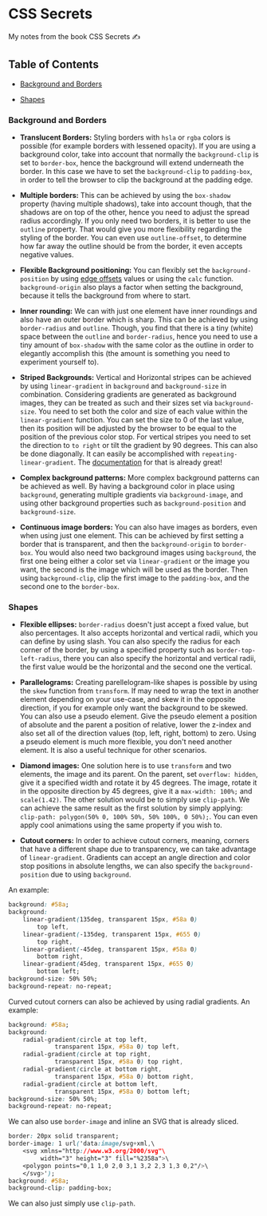 # CSS Secrets

My notes from the book CSS Secrets ✍️

## Table of Contents

- [Background and Borders](https://github.com/tigerabrodi/css-secrets#background-and-borders)

- [Shapes](https://github.com/tigerabrodi/css-secrets#shapes)

### Background and Borders

- **Translucent Borders:** Styling borders with `hsla` or `rgba` colors is possible (for example borders with lessened opacity). If you are using a background color, take into account that normally the `background-clip` is set to `border-box`, hence the background will extend underneath the border. In this case we have to set the `background-clip` to `padding-box`, in order to tell the browser to clip the background at the padding edge.

- **Multiple borders:** This can be achieved by using the `box-shadow` property (having multiple shadows), take into account though, that the shadows are on top of the other, hence you need to adjust the spread radius accordingly. If you only need two borders, it is better to use the `outline` property. That would give you more flexibility regarding the styling of the border. You can even use `outline-offset`, to determine how far away the outline should be from the border, it even accepts negative values.

- **Flexible Background positioning:** You can flexibly set the `background-position` by using [edge offsets](https://developer.mozilla.org/en-US/docs/Web/CSS/background-position#syntax) values or using the `calc` function. `background-origin` also plays a factor when setting the background, because it tells the background from where to start.

- **Inner rounding:** We can with just one element have inner roundings and also have an outer border which is sharp. This can be achieved by using `border-radius` and `outline`. Though, you find that there is a tiny (white) space between the `outline` and `border-radius`, hence you need to use a tiny amount of `box-shadow` with the same color as the outline in order to elegantly accomplish this (the amount is something you need to experiment yourself to).

- **Striped Backgrounds:** Vertical and Horizontal stripes can be achieved by using `linear-gradient` in `background` and `background-size` in combination. Considering gradients are generated as background images, they can be treated as such and their sizes set via `background-size`. You need to set both the color and size of each value within the `linear-gradient` function. You can set the size to 0 of the last value, then its position will be adjusted by the browser to be equal to the position of the previous color stop. For vertical stripes you need to set the direction to `to right` or tilt the gradient by 90 degrees. This can also be done diagonally. It can easily be accomplished with `repeating-linear-gradient`. The [documentation](https://developer.mozilla.org/en-US/docs/Web/CSS/gradient/repeating-linear-gradient()) for that is already great!

- **Complex background patterns:** More complex background patterns can be achieved as well. By having a background color in place using `background`, generating multiple gradients via `background-image`, and using other background properties such as `background-position` and `background-size`.

- **Continuous image borders:** You can also have images as borders, even when using just one element. This can be achieved by first setting a border that is transparent, and then the `background-origin` to `border-box`. You would also need two background images using `background`, the first one being either a color set via `linear-gradient` or the image you want, the second is the image which will be used as the border. Then using `background-clip`, clip the first image to the `padding-box`, and the second one to the `border-box`.

### Shapes

- **Flexible ellipses:** `border-radius` doesn't just accept a fixed value, but also percentages. It also accepts horizontal and vertical radii, which you can define by using slash. You can also specify the radius for each corner of the border, by using a specified property such as `border-top-left-radius`, there you can also specify the horizontal and vertical radii, the first value would be the horizontal and the second one the vertical.

- **Parallelograms:** Creating parellelogram-like shapes is possible by using the `skew` function from `transform`. If may need to wrap the text in another element depending on your use-case, and skew it in the opposite direction, if you for example only want the background to be skewed. You can also use a pseudo element. Give the pseudo element a position of absolute and the parent a position of relative, lower the z-index and also set all of the direction values (top, left, right, bottom) to zero. Using a pseudo element is much more flexible, you don't need another element. It is also a useful technique for other scenarios.

- **Diamond images:** One solution here is to use `transform` and two elements, the image and its parent. On the parent, set `overflow: hidden`, give it a specified width and rotate it by 45 degrees. The image, rotate it in the opposite direction by 45 degrees, give it a `max-width: 100%;` and `scale(1.42)`. The other solution would be to simply use `clip-path`. We can achieve the same result as the first solution by simply applying: `clip-path: polygon(50% 0, 100% 50%, 50% 100%, 0 50%);`. You can even apply cool animations using the same property if you wish to.

- **Cutout corners:** In order to achieve cutout corners, meaning, corners that have a different shape due to transparency, we can take advantage of `linear-gradient`. Gradients can accept an angle direction and color stop positions in absolute lengths, we can also specify the `background-position` due to using `background`.

An example:

```css
background: #58a;
background:
    linear-gradient(135deg, transparent 15px, #58a 0)
        top left,
    linear-gradient(-135deg, transparent 15px, #655 0)
        top right,
    linear-gradient(-45deg, transparent 15px, #58a 0)
        bottom right,
    linear-gradient(45deg, transparent 15px, #655 0)
        bottom left;
background-size: 50% 50%;
background-repeat: no-repeat;
```

Curved cutout corners can also be achieved by using radial gradients. An example:

```css
background: #58a;
background:
    radial-gradient(circle at top left,
             transparent 15px, #58a 0) top left,
    radial-gradient(circle at top right,
             transparent 15px, #58a 0) top right,
    radial-gradient(circle at bottom right,
             transparent 15px, #58a 0) bottom right,
    radial-gradient(circle at bottom left,
             transparent 15px, #58a 0) bottom left;
background-size: 50% 50%;
background-repeat: no-repeat;
```

We can also use `border-image` and inline an SVG that is already sliced.

```css
border: 20px solid transparent;
border-image: 1 url('data:image/svg+xml,\
    <svg xmlns="http://www.w3.org/2000/svg"\
         width="3" height="3" fill="%2358a">\
    <polygon points="0,1 1,0 2,0 3,1 3,2 2,3 1,3 0,2"/>\
    </svg>');
background: #58a;
background-clip: padding-box;
```

We can also just simply use `clip-path`.
